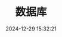 ---
bookCollapseSection: true
weight: 209
title: 数据库
date: 2024-12-29 15:32:21
image: /covers/02-redisdoc.jpg
---